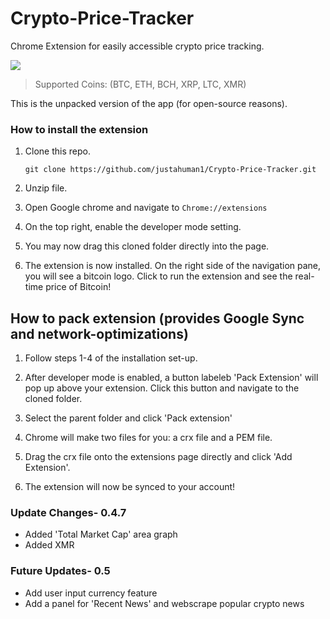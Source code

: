 # Crypto-Price-Tracker
Chrome Extension for easily accessible crypto price tracking.


<img src="https://i.imgur.com/h20CN23.jpg">

> Supported Coins: (BTC, ETH, BCH, XRP, LTC, XMR)




This is the unpacked version of the app (for open-source reasons). 


### How to install the extension 
  
1. Clone this repo.

    ```git clone https://github.com/justahuman1/Crypto-Price-Tracker.git```

1.  Unzip file.

1. Open Google chrome and navigate to ```Chrome://extensions```

1. On the top right, enable the developer mode setting.

1. You may now drag this cloned folder directly into the page.

1. The extension is now installed. On the right side of the navigation pane, you will see a bitcoin logo. 
Click to run the extension and see the real-time price of Bitcoin!


## How to pack extension (provides Google Sync and network-optimizations)

1. Follow steps 1-4 of the installation set-up.

1. After developer mode is enabled, a button labeleb 'Pack Extension' will pop up above your extension. Click this button 
and navigate to the cloned folder.

1. Select the parent folder and click 'Pack extension'

1. Chrome will make two files for you: a crx file and a PEM file. 

1. Drag the crx file onto the extensions page directly and click 'Add Extension'.

1. The extension will now be synced to your account!


### Update Changes- 0.4.7

- Added 'Total Market Cap' area graph
- Added XMR

### Future Updates- 0.5

- Add user input currency feature
- Add a panel for 'Recent News' and webscrape popular crypto news
